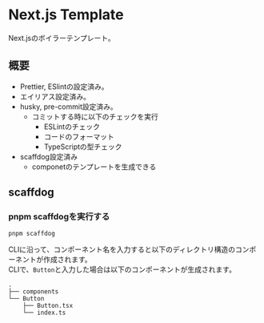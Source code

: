 # Next.js Template

Next.jsのボイラーテンプレート。

## 概要

- Prettier, ESlintの設定済み。
- エイリアス設定済み。
- husky, pre-commit設定済み。
    - コミットする時に以下のチェックを実行
        - ESLintのチェック
        - コードのフォーマット
        - TypeScriptの型チェック
- scaffdog設定済み
    - componetのテンプレートを生成できる

## scaffdog

### pnpm scaffdogを実行する

```
pnpm scaffdog
```

CLIに沿って、コンポーネント名を入力すると以下のディレクトリ構造のコンポーネントが作成されます。   
CLIで、```Button```と入力した場合は以下のコンポーネントが生成されます。

```
.
├── components
└── Button
    ├── Button.tsx
    └── index.ts
```
